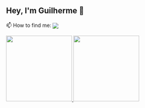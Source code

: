 ## Hey, I'm Guilherme 👋

<p>📫 How to find me:
    <a href="https://www.linkedin.com/in/guilhermecamposdemelo/" target="_blank"><img align="center" src="https://img.shields.io/badge/LinkedIn-0077B5?style=for-the-    badge&logo=linkedin&logoColor=white" target="_blank"/></a> 
    </p>
<div>
  <a href="https://github.com/guigann">
  <img height="180em" src="https://github-readme-stats-green-five-91.vercel.app/api?username=guigann&show_icons=true&theme=midnight-purple&include_all_commits=true&count_private=true"/>  
    <img height="180em" src="https://github-readme-stats-green-five-91.vercel.app/api/top-langs/?username=guigann&layout=compact&langs_count=16&theme=midnight-red"/>  
</div>
